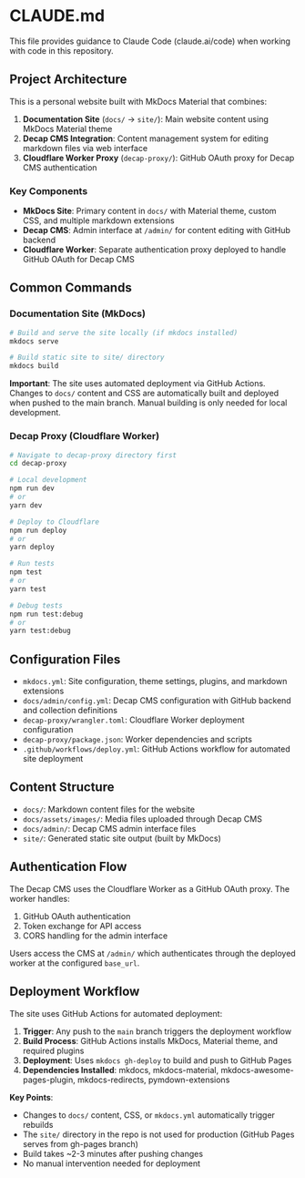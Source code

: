 # CLAUDE.md

This file provides guidance to Claude Code (claude.ai/code) when working with code in this repository.

## Project Architecture

This is a personal website built with MkDocs Material that combines:

1. **Documentation Site** (`docs/` → `site/`): Main website content using MkDocs Material theme
2. **Decap CMS Integration**: Content management system for editing markdown files via web interface
3. **Cloudflare Worker Proxy** (`decap-proxy/`): GitHub OAuth proxy for Decap CMS authentication

### Key Components

- **MkDocs Site**: Primary content in `docs/` with Material theme, custom CSS, and multiple markdown extensions
- **Decap CMS**: Admin interface at `/admin/` for content editing with GitHub backend
- **Cloudflare Worker**: Separate authentication proxy deployed to handle GitHub OAuth for Decap CMS

## Common Commands

### Documentation Site (MkDocs)
```bash
# Build and serve the site locally (if mkdocs installed)
mkdocs serve

# Build static site to site/ directory
mkdocs build
```

**Important**: The site uses automated deployment via GitHub Actions. Changes to `docs/` content and CSS are automatically built and deployed when pushed to the main branch. Manual building is only needed for local development.

### Decap Proxy (Cloudflare Worker)
```bash
# Navigate to decap-proxy directory first
cd decap-proxy

# Local development
npm run dev
# or
yarn dev

# Deploy to Cloudflare
npm run deploy
# or 
yarn deploy

# Run tests
npm test
# or
yarn test

# Debug tests
npm run test:debug
# or
yarn test:debug
```

## Configuration Files

- `mkdocs.yml`: Site configuration, theme settings, plugins, and markdown extensions
- `docs/admin/config.yml`: Decap CMS configuration with GitHub backend and collection definitions
- `decap-proxy/wrangler.toml`: Cloudflare Worker deployment configuration
- `decap-proxy/package.json`: Worker dependencies and scripts
- `.github/workflows/deploy.yml`: GitHub Actions workflow for automated site deployment

## Content Structure

- `docs/`: Markdown content files for the website
- `docs/assets/images/`: Media files uploaded through Decap CMS
- `docs/admin/`: Decap CMS admin interface files
- `site/`: Generated static site output (built by MkDocs)

## Authentication Flow

The Decap CMS uses the Cloudflare Worker as a GitHub OAuth proxy. The worker handles:
1. GitHub OAuth authentication
2. Token exchange for API access
3. CORS handling for the admin interface

Users access the CMS at `/admin/` which authenticates through the deployed worker at the configured `base_url`.

## Deployment Workflow

The site uses GitHub Actions for automated deployment:

1. **Trigger**: Any push to the `main` branch triggers the deployment workflow
2. **Build Process**: GitHub Actions installs MkDocs, Material theme, and required plugins
3. **Deployment**: Uses `mkdocs gh-deploy` to build and push to GitHub Pages
4. **Dependencies Installed**: mkdocs, mkdocs-material, mkdocs-awesome-pages-plugin, mkdocs-redirects, pymdown-extensions

**Key Points**:
- Changes to `docs/` content, CSS, or `mkdocs.yml` automatically trigger rebuilds
- The `site/` directory in the repo is not used for production (GitHub Pages serves from gh-pages branch)
- Build takes ~2-3 minutes after pushing changes
- No manual intervention needed for deployment